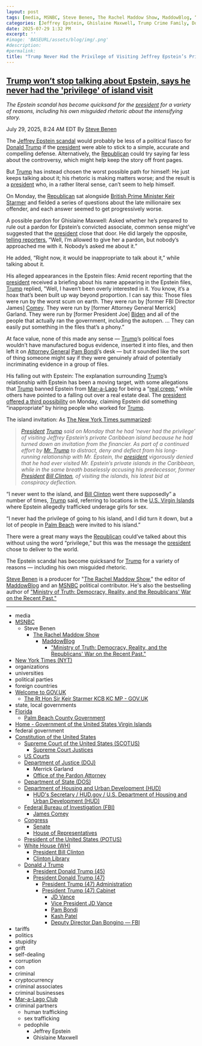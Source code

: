 ```yaml
---
layout: post
tags: [media, MSNBC, Steve Benen, The Rachel Maddow Show, MaddowBlog, “Ministry of Truth –  Democracy Reality and the Republicans’ War on the Recent Past.”, New York Times (NYT), organizations, universities, political parties, foreign countries, Welcome to GOV.UK, The Rt Hon Sir Keir Starmer KCB KC MP - GOV.UK, state local governments, Florida, Palm Beach County Government, Home - Government of the United States Virgin Islands, federal government, Constitution of the United States, Supreme Court of the United States (SCOTUS), Supreme Court Justices, US Courts, Department of Justice (DOJ), Merrick Garland, Office of the Pardon Attorney, Department of State (DOS), Department of Housing and Urban Development (HUD), HUD’s Secretary / HUD.gov / U.S. Department of Housing and Urban Development (HUD), Federal Bureau of Investigation (FBI), James Comey, Congress, Senate, House of Representatives, President of the United States (POTUS), White House (WH), President Bill Clinton, Clinton Library, Donald J Trump, President Donald Trump (45), President Donald Trump (47), President Trump (47) Administration, President Trump (47) Cabinet, JD Vance, Vice President JD Vance, Pam Bondi, Kash Patel, Deputy Director Dan Bongino — FBI, tariffs, politics, stupidity, grift, self-dealing, corruption, con, criminal, cryptocurrency, criminal associates, criminal businesses, Mar-a-Lago, criminal partners, human trafficking, sex trafficking, pedophile, Jeffrey Epstein, Ghislaine Maxwell]
categories: [Jeffrey Epstein, Ghislaine Maxwell, Trump Crime Family, Donald Trump]
date: 2025-07-29 1:32 PM
excerpt: ''
#image: 'BASEURL/assets/blog/img/.png'
#description:
#permalink:
title: "Trump Never Had the Privilege of Visiting Jeffrey Epstein’s Private Caribbean Island"
---
```



## [Trump won’t stop talking about Epstein, says he never had the 'privilege' of island visit](https://www.msnbc.com/rachel-maddow-show/maddowblog/trump-epstein-says-never-privilege-island-visit-rcna221667)

*The Epstein scandal has become quicksand for the [president](https://www.whitehouse.gov/) for a variety of reasons, including his own misguided rhetoric about the intensifying story.*

July 29, 2025, 8:24 AM EDT
By [Steve Benen](https://www.msnbc.com/author/steve-benen-ncpn433601)

The [Jeffrey Epstein scandal](https://www.msnbc.com/rachel-maddow-show/maddowblog/targeting-epsteins-sweetheart-deal-senate-republican-forgets-was-presi-rcna221432) would probably be less of a political fiasco for [Donald Trump](https://www.donaldjtrump.com/) if the [president](https://www.whitehouse.gov/) were able to stick to a simple, accurate and compelling defense. Alternatively, the [Republican](https://www.gop.com/)  could try saying far less about the controversy, which might help keep the story off front pages.

But [Trump](https://www.donaldjtrump.com/) has instead chosen the worst possible path for himself: He just keeps talking about it; his rhetoric is making matters worse; and the result is a [president](https://www.whitehouse.gov/) who, in a rather literal sense, can’t seem to help himself.


On Monday, the [Republican](https://www.gop.com/)  sat alongside [British Prime Minister Keir Starmer](https://www.gov.uk/government/people/keir-starmer) and fielded a series of questions about the late millionaire sex offender, and each answer seemed to get progressively worse.

A possible pardon for Ghislaine Maxwell: Asked whether he’s prepared to rule out a pardon for Epstein’s convicted associate, common sense might’ve suggested that the [president](https://www.whitehouse.gov/) close that door. He did largely the opposite, [telling reporters](https://bsky.app/profile/acyn.bsky.social/post/3luzqh3o2f52x), “Well, I’m allowed to give her a pardon, but nobody’s approached me with it. Nobody’s asked me about it.”

He added, “Right now, it would be inappropriate to talk about it,” while talking about it.

His alleged appearances in the Epstein files: Amid recent reporting that the [president](https://www.whitehouse.gov/) received a briefing about his name appearing in the Epstein files, [Trump](https://www.donaldjtrump.com/) replied, "Well, I haven’t been overly interested in it. You know, it’s a hoax that’s been built up way beyond proportion. I can say this: Those files were run by the worst scum on earth. They were run by [former FBI Director James] [Comey](https://www.fbi.gov/history/directors/james-b-comey). They were run by [former Attorney General Merrick] Garland. They were run by [former President Joe] [Biden](https://bidenwhitehouse.archives.gov/) and all of the people that actually ran the government, including the autopen. ... They can easily put something in the files that’s a phony.”

At face value, none of this made any sense — [Trump](https://www.donaldjtrump.com/)’s political foes wouldn’t have manufactured bogus evidence, inserted it into files, and then left it on [Attorney General](https://www.justice.gov/) [Pam Bondi](https://www.justice.gov/ag/staff-profile/meet-attorney-general)’s desk — but it sounded like the sort of thing someone might say if they were genuinely afraid of potentially incriminating evidence in a group of files.

His falling out with Epstein: The explanation surrounding [Trump](https://www.donaldjtrump.com/)’s relationship with Epstein has been a moving target, with some allegations that [Trump](https://www.donaldjtrump.com/) banned Epstein from [Mar-a-Lago](https://www.maralagoclub.com/) for being a “[real creep](https://newrepublic.com/post/198511/donald-trump-explanation-epstein-friendship-ended),” while others have pointed to a falling out over a real estate deal. The [president](https://www.whitehouse.gov/) [offered a third possibility](https://www.nbcnews.com/politics/trump-administration/live-blog/trump-starmer-european-union-china-tariffs-immigration-live-updates-rcna221277/rcrd85478?canonicalCard=true) on Monday, claiming Epstein did something “inappropriate” by hiring people who worked for [Trump](https://www.donaldjtrump.com/).

The island invitation: As [The New York Times summarized](https://www.nytimes.com/2025/07/28/us/politics/trump-epstein-files-island.html):

> *[President](https://www.whitehouse.gov/) [Trump](https://www.donaldjtrump.com/) said on Monday that he had ‘never had the privilege’ of visiting Jeffrey Epstein’s private Caribbean island because he had turned down an invitation from the financier. As part of a continued effort by [Mr. Trump](https://www.donaldjtrump.com/) to distract, deny and deflect from his long-running relationship with Mr. Epstein, the [president](https://www.whitehouse.gov/) vigorously denied that he had ever visited Mr. Epstein’s private islands in the Caribbean, while in the same breath baselessly accusing his predecessor, former [President](https://www.whitehouse.gov/) [Bill Clinton](https://clintonwhitehouse2.archives.gov/), of visiting the islands, his latest bid at conspiracy deflection.*

“I never went to the island, and [Bill Clinton](https://clintonwhitehouse2.archives.gov/) went there supposedly” a number of times, [Trump](https://www.donaldjtrump.com/) said, referring to locations in the [U.S. Virgin Islands](https://www.vi.gov/) where Epstein allegedly trafficked underage girls for sex.

“I never had the privilege of going to his island, and I did turn it down, but a lot of people in [Palm Beach](https://discover.pbc.gov/Pages/Government.aspx) were invited to his island.”

There were a great many ways the [Republican](https://www.gop.com/)  could’ve talked about this without using the word “privilege,” but this was the message the [president](https://www.whitehouse.gov/) chose to deliver to the world.

The Epstein scandal has become quicksand for [Trump](https://www.donaldjtrump.com/) for a variety of reasons — including his own misguided rhetoric.

[Steve Benen](https://www.msnbc.com/author/steve-benen-ncpn433601) is a producer for "[The Rachel Maddow Show](https://www.msnbc.com/rachel-maddow-show)," the editor of [MaddowBlog](https://www.msnbc.com/rachel-maddow-show) and an [MSNBC](https://www.msnbc.com/) political contributor. He's also the bestselling author of ["Ministry of Truth: Democracy, Reality, and the Republicans' War on the Recent Past."](https://www.harpercollins.com/products/ministry-of-truth-steve-benen)

----
- media
- [MSNBC](https://www.msnbc.com/)
    - Steve Benen
        - [The Rachel Maddow Show](https://www.msnbc.com/rachel-maddow-show)
            - [MaddowBlog](https://www.msnbc.com/rachel-maddow-show) 
                - ["Ministry of Truth: Democracy, Reality, and the Republicans' War on the Recent Past."](https://www.harpercollins.com/products/ministry-of-truth-steve-benen)
- [New York Times (NYT)](https://www.nytimes.com%)
- organizations 
- universities 
- political parties 
- foreign countries 
- [Welcome to GOV.UK](https://www.gov.uk/)
    - [The Rt Hon Sir Keir Starmer KCB KC MP - GOV.UK](https://www.gov.uk/government/people/keir-starmer)
- state, local governments
- [Florida](https://www.myflorida.com/)
    - [Palm Beach County Government](https://discover.pbc.gov/Pages/Government.aspx)
- [Home - Government of the United States Virgin Islands](https://www.vi.gov/)
- federal government 
- [Constitution of the United States](https://constitution.congress.gov/)
    - [Supreme Court of the United States (SCOTUS)](https://www.supremecourt.gov/)
        - [Supreme Court Justices](https://www.supremecourt.gov/about/justices.aspx)
    - [US Courts](https://www.uscourts.gov/)
    - [Department of Justice (DOJ)](https://www.justice.gov/)
        - Merrick Garland 
        - [Office of the Pardon Attorney](https://www.justice.gov/pardon)
   - [Department of State (DOS)](https://www.state.gov/)
   - [Department of Housing and Urban Development (HUD)](http://www.hud.gov/)
       - [HUD's Secretary / HUD.gov / U.S. Department of Housing and Urban Development (HUD)](http://www.hud.gov/aboutus/secretary)
    - [Federal Bureau of Investigation (FBI)](https://www.fbi.gov/)
        - [James Comey](https://www.fbi.gov/history/directors/james-b-comey)
    - [Congress](https://www.congress.gov/)
        - [Senate](https://www.senate.gov/)
        - [House of Representatives](https://www.house.gov/)
    - [President of the United States (POTUS)](https://www.whitehouse.gov/)
    - [White House (WH)](https://www.whitehouse.gov/)
        - [President Bill Clinton](https://clintonwhitehouse2.archives.gov/)
        - [Clinton Library](https://www.clintonlibrary.gov/)
    - [Donald J Trump](https://www.donaldjtrump.com/)
        - [President Donald Trump (45)](https://trumpwhitehouse.archives.gov/)
        - [President Donald Trump (47)](https://www.whitehouse.gov/administration/donald-j-trump/)
            - [President Trump (47) Administration](https://www.whitehouse.gov/administration/)
            - [President Trump (47) Cabinet](https://www.whitehouse.gov/administration/the-cabinet/)
                - [JD Vance](https://www.linkedin.com/in/jd-vance-770a9047/)
                - [Vice President JD Vance](https://www.whitehouse.gov/administration/jd-vance/)
                - [Pam Bondi](https://www.justice.gov/ag/staff-profile/meet-attorney-general)
                - [Kash Patel](https://www.fbi.gov/about/leadership-and-structure/director-patel)
                - [Deputy Director Dan Bongino — FBI](https://www.fbi.gov/about/leadership-and-structure/deputy-director-dan-bongino)
- tariffs
- politics
- stupidity
- grift
- self-dealing
- corruption
- con
- criminal 
- cryptocurrency 
- criminal associates
- criminal businesses
- [Mar-a-Lago Club](https://www.maralagoclub.com/)
- criminal partners
    - human trafficking 
    - sex trafficking 
    - pedophile 
        - Jeffrey Epstein 
        - Ghislaine Maxwell
